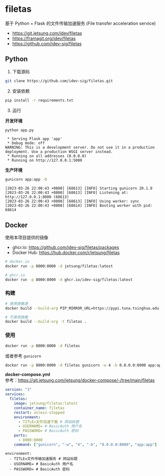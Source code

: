 # filetas

基于 Python + Flask 的文件传输加速服务 (File transfer acceleration service)

- https://git.jetsung.com/idev/filetas
- https://framagit.org/idev/filetas
- https://github.com/idev-sig/filetas

## Python

1. 下载源码

```bash
git clone https://github.com/idev-sig/filetas.git
```

2. 安装依赖

```bash
pip install -r requirements.txt
```

3. 运行

**开发环境**

```bash
python app.py
```

```
 * Serving Flask app 'app'
 * Debug mode: off
WARNING: This is a development server. Do not use it in a production deployment. Use a production WSGI server instead.
 * Running on all addresses (0.0.0.0)
 * Running on http://127.0.0.1:5000
```

**生产环境**

```bash
gunicorn app:app -D
```

```
[2023-03-26 22:00:43 +0800] [68613] [INFO] Starting gunicorn 20.1.0
[2023-03-26 22:00:43 +0800] [68613] [INFO] Listening at: http://127.0.0.1:8000 (68613)
[2023-03-26 22:00:43 +0800] [68613] [INFO] Using worker: sync
[2023-03-26 22:00:43 +0800] [68614] [INFO] Booting worker with pid: 68614
```

## Docker

使用本项目提供的镜像

- ghcr.io: https://github.com/idev-sig/filetas/packages
- Docker Hub: https://hub.docker.com/r/jetsung/filetas

```bash
# docker.io
docker run -p 8000:8000 -d jetsung/filetas:latest

# ghcr.io
docker run -p 8000:8000 -d ghcr.io/idev-sig/filetas:latest
```

### 构建

```bash
# 使用镜像源
docker build --build-arg PIP_MIRROR_URL=https://pypi.tuna.tsinghua.edu.cn/simple -t filetas .

# 不使用镜像
docker build --build-arg -t filetas .
```

### 使用

```bash
docker run -p 8000:8000 -d filetas
```

或者参考 `gunicorn`

```bash
docker run -p 8000:8000 -d filetas gunicorn -w 4 -b 0.0.0.0:8000 app:app
```

**docker-compose.yml**  
参考：https://git.jetsung.com/jetsung/docker-compose/-/tree/main/filetas

```yml
version: "3"
services:
  filetas:
    image: jetsung/filetas:latest
    container_name: filetas
    restart: unless-stopped
    environment:
      - TITLE=文件加速下载 # 网站标题
      - USERNAME= # BasicAuth 用户名
      - PASSWORD= # BasicAuth 密码
    ports:
      - 8000:8000
    command: ["gunicorn", "-w", "4", "-b", "0.0.0.0:8000", "app:app"]
```

    environment:
      - TITLE=文件传输加速服务 # 网站标题
      - USERNAME= # BasicAuth 用户名
      - PASSWORD= # BasicAuth 密码
